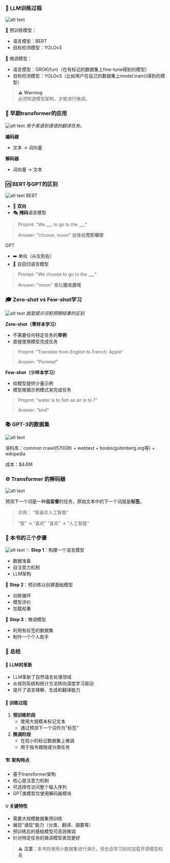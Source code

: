 ### 🚀 LLM训练过程
![alt text](images/build-a-llm/image_rename1.png)

🤖 预训练模型：
- 语言模型：BERT
- 目标检测模型：YOLOv3

🎯 微调模型：
- 语言模型：GROK(fun)（在有标记的数据集上fine-tune得到的模型）
- 目标检测模型：YOLOv3（比如用户在自己的数据集上model.train()得到的模型）

> ⚠️ **Warning**  
> 必须知道模型架构，才能进行微调。

### 🔄 早期transformer的应用
![alt text](images/build-a-llm/image_rename2.png)
*用于英语到德语的翻译任务。*

**编码器**
- 文本 -> 词向量

**解码器**
- 词向量 -> 文本

### 🆚 BERT与GPT的区别
![alt text](images/build-a-llm/image_rename4.png)
BERT
- 🔄 **双向**
- 🎭 **掩码**语言模型

>Propmt: "We ___ to go to the ___"
>
>Answer: "choose, moon"
就像做**完形填空**

GPT
- ➡️ 单向（从左到右）
- 🔄 自回归语言模型

> Prompt: "We choose to go to the ___"
>
> Answer: "moon"
像玩**接龙游戏**

### 🎓 Zero-shot vs Few-shot学习

![alt text](images/build-a-llm/image_rename3.png)
*就是提示词和预期结果的区别*

**Zero-shot（零样本学习）**


- 不需要任何特定任务的**举例**
- 直接使用模型完成任务

>Propmt: "Translate from English to French: Apple"
>
>Answer: "Pommel"

**Few-shot（少样本学习）**
- 给模型提供少量示例
- 模型根据示例模式来完成任务
> Propmt: "water is to fish as air is to ?"
>
> Answer: "bird"

### 📚 GPT-3的数据集

![alt text](images/build-a-llm/image_rename7.png)

语料库：common crawl(570GB) + webtext + books(gutenberg.org等) + wikipedia

成本：$4.6M 

### ⚙️ Transformer 的解码器
![alt text](images/build-a-llm/image_rename5.png)

预测下一个词是一种**自监督**的任务，原始文本中的下一个词就是**标签**。

> 示例：
> "我喜欢人工智能"
>
> “我” -> “喜欢” 
> “喜欢” -> “人工智能”

### 🎯 本书的三个步骤
![alt text](images/build-a-llm/image_rename6.png)
✨ **Step 1**：构建一个语言模型
- 数据准备
- 自注意力机制
- LLM架构

🚀 **Step 2**：预训练以创建基础模型
- 训练循环
- 模型评价
- 加载权重

🎨 **Step 3**：微调模型
- 利用有标签的数据集
- 制作一个个人助手

### 📝 总结

#### 🌟 LLM的革新
- LLM革新了自然语言处理领域
- 从规则系统和统计方法转向深度学习驱动
- 提升了语言理解、生成和翻译能力

#### 🔄 训练过程
1. **预训练阶段**
   - 使用大规模未标记文本
   - 通过预测下一个词作为"标签"
2. **微调阶段**
   - 在较小的标记数据集上微调
   - 用于指令跟随或分类任务

#### 🏗️ 架构特点
- 基于transformer架构
- 核心是注意力机制
- 可选择性访问整个输入序列
- GPT类模型仅使用解码器模块

#### 💡 关键特性
- 需要大规模数据集预训练
- 展现"涌现"能力（分类、翻译、摘要等）
- 预训练后的基础模型可高效微调
- 针对特定任务的微调模型表现更好

> ⚠️ **注意**：本书将使用小数据集进行演示，但也会学习如何加载开源模型权重